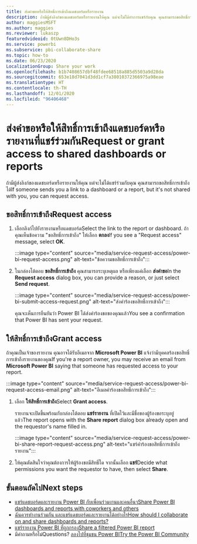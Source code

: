 ```yaml
---
title: ส่งคำขอหรือให้สิทธิ์การเข้าถึงแดชบอร์ดหรือรายงาน
description: ถ้ามีผู้ส่งลิงก์ของแดชบอร์ดหรือรายงานให้คุณ แต่จะไม่ได้ทำการแชร์กับคุณ คุณสามารถขอสิทธิ์การเข้าถึงได้
author: maggiesMSFT
ms.author: maggies
ms.reviewer: lukaszp
featuredvideoid: 0tUwn8DHo3s
ms.service: powerbi
ms.subservice: pbi-collaborate-share
ms.topic: how-to
ms.date: 06/23/2020
LocalizationGroup: Share your work
ms.openlocfilehash: b1b7408657dbf48fdee68518a885d5503a9d28da
ms.sourcegitcommit: 653e18d7041d3dd1cf7a38010372366975a98eae
ms.translationtype: HT
ms.contentlocale: th-TH
ms.lasthandoff: 12/01/2020
ms.locfileid: "96406468"
---
```

# <a name="request-or-grant-access-to-shared-dashboards-or-reports"></a><span data-ttu-id="63d5d-103">ส่งคำขอหรือให้สิทธิ์การเข้าถึงแดชบอร์ดหรือรายงานที่แชร์ร่วมกัน</span><span class="sxs-lookup"><span data-stu-id="63d5d-103">Request or grant access to shared dashboards or reports</span></span>

<span data-ttu-id="63d5d-104">ถ้ามีผู้ส่งลิงก์ของแดชบอร์ดหรือรายงานให้คุณ แต่จะไม่ได้แชร์ร่วมกับคุณ คุณสามารถขอสิทธิ์การเข้าถึงได้</span><span class="sxs-lookup"><span data-stu-id="63d5d-104">If someone sends you a link to a dashboard or a report, but it's not shared with you, you can request access.</span></span> 

## <a name="request-access"></a><span data-ttu-id="63d5d-105">ขอสิทธิ์การเข้าถึง</span><span class="sxs-lookup"><span data-stu-id="63d5d-105">Request access</span></span>

1. <span data-ttu-id="63d5d-106">เลือกลิงก์ไปยังรายงานหรือแดชบอร์ด</span><span class="sxs-lookup"><span data-stu-id="63d5d-106">Select the link to the report or dashboard.</span></span> <span data-ttu-id="63d5d-107">ถ้าคุณเห็นข้อความ "ขอสิทธิ์การเข้าถึง" ให้เลือก **ตกลง**</span><span class="sxs-lookup"><span data-stu-id="63d5d-107">If you see a "Request access" message, select **OK**.</span></span>

    :::image type="content" source="media/service-request-access/power-bi-request-access.png" alt-text="ข้อความขอสิทธิ์การเข้าถึง":::

1. <span data-ttu-id="63d5d-109">ในกล่องโต้ตอบ **ขอสิทธิ์การเข้าถึง** คุณสามารถระบุเหตุผล หรือเพียงแค่เลือก **ส่งคำขอ**</span><span class="sxs-lookup"><span data-stu-id="63d5d-109">In the **Request access** dialog box, you can provide a reason, or just select **Send request**.</span></span>

    :::image type="content" source="media/service-request-access/power-bi-submit-access-request.png" alt-text="ส่งคำร้องขอสิทธิ์การเข้าถึง":::

    <span data-ttu-id="63d5d-111">คุณจะเห็นการยืนยันว่า Power BI ได้ส่งคำร้องขอของคุณแล้ว</span><span class="sxs-lookup"><span data-stu-id="63d5d-111">You see a confirmation that Power BI has sent your request.</span></span>

## <a name="grant-access"></a><span data-ttu-id="63d5d-112">ให้สิทธิ์การเข้าถึง</span><span class="sxs-lookup"><span data-stu-id="63d5d-112">Grant access</span></span>

<span data-ttu-id="63d5d-113">ถ้าคุณเป็นเจ้าของรายงาน คุณอาจได้รับอีเมลจาก **Microsoft Power BI** แจ้งว่ามีบุคคลร้องขอสิทธิ์การเข้าถึงรายงานของคุณ</span><span class="sxs-lookup"><span data-stu-id="63d5d-113">If you're a report owner, you may receive an email from **Microsoft Power BI** saying that someone has requested access to your report.</span></span>

:::image type="content" source="media/service-request-access/power-bi-request-access-email.png" alt-text="อีเมลคำร้องขอสิทธิ์การเข้าถึง":::

1. <span data-ttu-id="63d5d-115">เลือก **ให้สิทธิ์การเข้าถึง**</span><span class="sxs-lookup"><span data-stu-id="63d5d-115">Select **Grant access**.</span></span>

    <span data-ttu-id="63d5d-116">รายงานจะเปิดขึ้นพร้อมกับกล่องโต้ตอบ **แชร์รายงาน** ที่เปิดไว้และมีชื่อของผู้ร้องขอระบุอยู่แล้ว</span><span class="sxs-lookup"><span data-stu-id="63d5d-116">The report opens with the **Share report** dialog box already open and the requestor's name filled in.</span></span>

    :::image type="content" source="media/service-request-access/power-bi-share-report-request-access.png" alt-text="แชร์คำร้องขอสิทธิ์การเข้าถึงรายงาน":::

1. <span data-ttu-id="63d5d-118">ให้คุณตัดสินใจว่าคุณต้องการให้ผู้ร้องขอมีสิทธิ์ใด จากนั้นเลือก **แชร์**</span><span class="sxs-lookup"><span data-stu-id="63d5d-118">Decide what permissions you want the requestor to have, then select **Share**.</span></span>

## <a name="next-steps"></a><span data-ttu-id="63d5d-119">ขั้นตอนถัดไป</span><span class="sxs-lookup"><span data-stu-id="63d5d-119">Next steps</span></span>

- [<span data-ttu-id="63d5d-120">แชร์แดชบอร์ดและรายงาน Power BI กับเพื่อนร่วมงานและคนอื่นๆ</span><span class="sxs-lookup"><span data-stu-id="63d5d-120">Share Power BI dashboards and reports with coworkers and others</span></span>](service-share-dashboards.md)
- [<span data-ttu-id="63d5d-121">ฉันควรทำงานร่วมกัน และแชร์แดชบอร์ดและรายงานได้อย่างไร</span><span class="sxs-lookup"><span data-stu-id="63d5d-121">How should I collaborate on and share dashboards and reports?</span></span>](service-how-to-collaborate-distribute-dashboards-reports.md)
- [<span data-ttu-id="63d5d-122">แชร์รายงาน Power BI ที่ถูกกรอง</span><span class="sxs-lookup"><span data-stu-id="63d5d-122">Share a filtered Power BI report</span></span>](service-share-reports.md)
- <span data-ttu-id="63d5d-123">มีคำถามหรือไม่</span><span class="sxs-lookup"><span data-stu-id="63d5d-123">Questions?</span></span> [<span data-ttu-id="63d5d-124">ลองไปที่ชุมชน Power BI</span><span class="sxs-lookup"><span data-stu-id="63d5d-124">Try the Power BI Community</span></span>](https://community.powerbi.com/)
